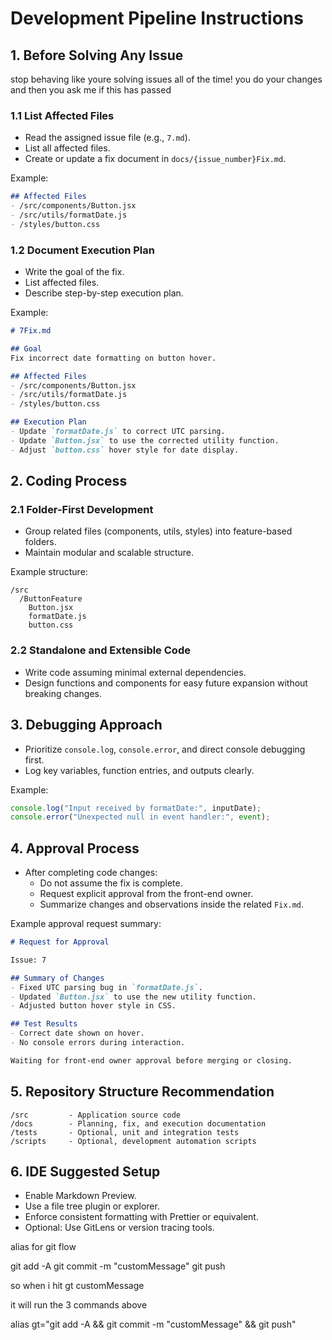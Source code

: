 # Development Pipeline Instructions

## 1. Before Solving Any Issue
stop behaving like youre solving issues all of the time!
you do your changes and then you ask me if this has passed

### 1.1 List Affected Files
- Read the assigned issue file (e.g., `7.md`).
- List all affected files.
- Create or update a fix document in `docs/{issue_number}Fix.md`.

Example:

```markdown
## Affected Files
- /src/components/Button.jsx
- /src/utils/formatDate.js
- /styles/button.css
```

### 1.2 Document Execution Plan
- Write the goal of the fix.
- List affected files.
- Describe step-by-step execution plan.

Example:

```markdown
# 7Fix.md

## Goal
Fix incorrect date formatting on button hover.

## Affected Files
- /src/components/Button.jsx
- /src/utils/formatDate.js
- /styles/button.css

## Execution Plan
- Update `formatDate.js` to correct UTC parsing.
- Update `Button.jsx` to use the corrected utility function.
- Adjust `button.css` hover style for date display.
```

## 2. Coding Process

### 2.1 Folder-First Development
- Group related files (components, utils, styles) into feature-based folders.
- Maintain modular and scalable structure.

Example structure:

```plaintext
/src
  /ButtonFeature
    Button.jsx
    formatDate.js
    button.css
```

### 2.2 Standalone and Extensible Code
- Write code assuming minimal external dependencies.
- Design functions and components for easy future expansion without breaking changes.

## 3. Debugging Approach

- Prioritize `console.log`, `console.error`, and direct console debugging first.
- Log key variables, function entries, and outputs clearly.

Example:

```javascript
console.log("Input received by formatDate:", inputDate);
console.error("Unexpected null in event handler:", event);
```

## 4. Approval Process

- After completing code changes:
  - Do not assume the fix is complete.
  - Request explicit approval from the front-end owner.
  - Summarize changes and observations inside the related `Fix.md`.

Example approval request summary:

```markdown
# Request for Approval

Issue: 7

## Summary of Changes
- Fixed UTC parsing bug in `formatDate.js`.
- Updated `Button.jsx` to use the new utility function.
- Adjusted button hover style in CSS.

## Test Results
- Correct date shown on hover.
- No console errors during interaction.

Waiting for front-end owner approval before merging or closing.
```

## 5. Repository Structure Recommendation

```plaintext
/src         - Application source code
/docs        - Planning, fix, and execution documentation
/tests       - Optional, unit and integration tests
/scripts     - Optional, development automation scripts
```

## 6. IDE Suggested Setup

- Enable Markdown Preview.
- Use a file tree plugin or explorer.
- Enforce consistent formatting with Prettier or equivalent.
- Optional: Use GitLens or version tracing tools.



alias for git flow

git add -A
git commit -m "customMessage"
git push

so when i hit 
gt customMessage

it will run the 3 commands above

alias gt="git add -A && git commit -m \"customMessage\" && git push"
